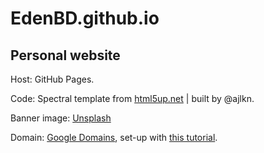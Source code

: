 # EdenBD.github.io
## Personal website

Host: GitHub Pages. 

Code: Spectral template from [html5up.net](https://html5up.net/solid-state) | built by @ajlkn. 

Banner image: [Unsplash](unsplash.com)

Domain: [Google Domains](https://domains.google/getting-started/domain/), set-up with [this tutorial](https://dev.to/trentyang/how-to-setup-google-domain-for-github-pages-1p58). 
